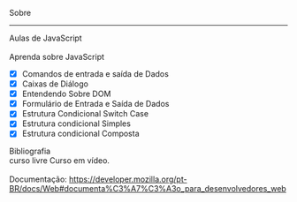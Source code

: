 Sobre
___
Aulas de JavaScript<br>
<br>
Aprenda sobre JavaScript
* [x] Comandos de entrada e saída de Dados
* [x] Caixas de Diálogo
* [x] Entendendo Sobre DOM 
* [x] Formulário de Entrada e Saída de Dados
* [x] Estrutura Condicional Switch Case
* [x] Estrutura condicional Simples
* [x] Estrutura condicional Composta

Bibliografia <br>
curso livre Curso em vídeo. <br><br>
Documentação: https://developer.mozilla.org/pt-BR/docs/Web#documenta%C3%A7%C3%A3o_para_desenvolvedores_web



